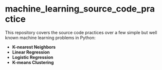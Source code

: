 # machine_learning_source_code_practice

This repository covers the source code practices over a few simple but well known machine learning problems in Python:
- **K-nearest Neighbors**
- **Linear Regression**
- **Logistic Regression**
- **K-means Clustering**
